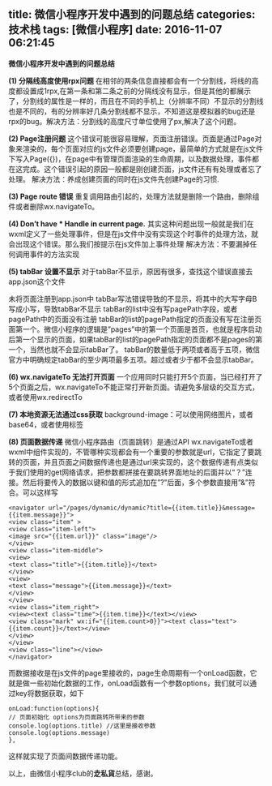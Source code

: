title: 微信小程序开发中遇到的问题总结
categories: 技术栈
tags: [微信小程序]
date: 2016-11-07 06:21:45
---
**微信小程序开发中遇到的问题总结**

**(1) 分隔线高度使用rpx问题**
在相邻的两条信息直接都会有一个分割线，将线的高度都设置成1rpx,在第一条和第二条之前的分隔线没有显示，但是其他的都展示了，分割线的属性是一样的，而且在不同的手机上（分辨率不同）不显示的分割线也是不同的，有的分辨率好几条分割线都不显示，不知道这是模拟器的bug还是rpx的bug。解决方法：分割线的高度尺寸单位使用了px,解决了这个问题。

**(2) Page注册问题**
这个错误可能很容易理解，页面注册错误。页面是通过Page对象来渲染的，每个页面对应的js文件必须要创建page，最简单的方式就是在js文件下写入Page({})，在page中有管理页面渲染的生命周期，以及数据处理，事件都在这完成。这个错误引起的原因一般都是刚创建页面，js文件还有有处理或者忘了处理。
解决方法：养成创建页面的同时在js文件先创建Page的习惯.

**(3) Page route 错误**
重复调用路由引起的，处理方法就是删除一个路由，删除<navigator />组件或者删除wx.navigateTo。

**(4) Don’t have * Handle in current page.**
其实这种问题出现一般就是我们在wxml定义了一些处理事件，但是在js文件中没有实现这个时事件的处理方法，就会出现这个错误。那么我们按提示在js文件加上事件处理
解决方法：不要漏掉任何调用事件的方法实现

**(5) tabBar 设置不显示**
对于tabBar不显示，原因有很多，查找这个错误直接去app.json这个文件

未将页面注册到app.json中
tabBar写法错误导致的不显示，将其中的大写字母B写成小写，导致tabBar不显示
tabBar的list中没有写pagePath字段，或者pagePath中的页面没有注册
tabBar的list的pagePath指定的页面没有写在注册页面第一个。微信小程序的逻辑是”pages”中的第一个页面是首页，也就是程序启动后第一个显示的页面，如果tabBar的list的pagePath指定的页面都不是pages的第一个，当然也就不会显示tabBar了。
tabBar的数量低于两项或者高于五项，微信官方中明确规定tabBar的至少两项最多五项。超过或者少于都不会显示tabBar。

**(6) wx.navigateTo 无法打开页面**
一个应用同时只能打开5个页面，当已经打开了5个页面之后，wx.navigateTo不能正常打开新页面。请避免多层级的交互方式，或者使用wx.redirectTo

**(7) 本地资源无法通过css获取**
background-image：可以使用网络图片，或者 base64，或者使用<image/>标签

**(8) 页面数据传递**
微信小程序路由（页面跳转）是通过API wx.navigateTo或者wxml中<navigator/>组件实现的，不管哪种实现都会有一个重要的参数就是url，它指定了要跳转的页面，并且页面之间数据传递也是通过url来实现的，这个数据传递有点类似于我们使用的get网络请求，把参数都拼接在要跳转界面地址的后面并以“？”连接。然后将要传入的数据以键和值的形式追加在”?”后面，多个参数直接用”&”符合。可以这样写

    <navigator url="/pages/dynamic/dynamic?title={{item.title}}&message={{item.message}}">
    <view class="item" >
    <view class="item-left">
    <image src="{{item.url}}" class="image"/>
    </view>
    <view class="item-middle">
    <view>
    <text class="title">{{item.title}}</text>
    </view>
    <view>
    <text class="message">{{item.message}}</text>
    </view>
    </view>
    <view class="item_right">
    <view><text class="time">{{item.time}}</text></view>
    <view class="mark" wx:if="{{item.count>0}}"><text class="text">{{item.count}}</text></view>
    </view>
    </view>
    <view class="line"></view>
    </navigator>

而数据接收是在js文件的page里接收的，page生命周期有一个onLoad函数，它就是做一些初始化数据的工作，onLoad函数有一个参数options，我们就可以通过key将数据获取，如下

    onLoad:function(options){
    // 页面初始化 options为页面跳转所带来的参数
    console.log(options.title) //这里是接收参数
    console.log(options.message)
    },

这样就实现了页面间数据传递功能。

以上，由微信小程序club的**赱私貨**总结，感谢。
